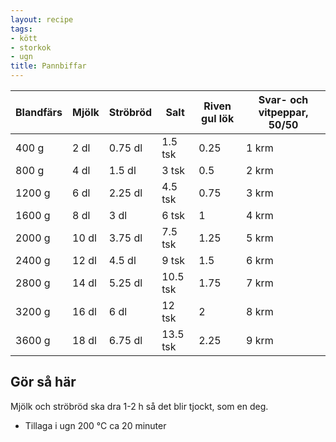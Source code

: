 ```yaml
---
layout: recipe
tags:
- kött
- storkok
- ugn
title: Pannbiffar
---
```


| Blandfärs | Mjölk | Ströbröd | Salt     | Riven gul lök | Svar- och vitpeppar, 50/50 |
|-----------|-------|----------|----------|---------------|----------------------------|
| 400 g     | 2 dl  | 0.75 dl  | 1.5 tsk  | 0.25          | 1 krm                      |
| 800 g     | 4 dl  | 1.5 dl   | 3 tsk    | 0.5           | 2 krm                      |
| 1200 g    | 6 dl  | 2.25 dl  | 4.5 tsk  | 0.75          | 3 krm                      |
| 1600 g    | 8 dl  | 3 dl     | 6 tsk    | 1             | 4 krm                      |
| 2000 g    | 10 dl | 3.75 dl  | 7.5 tsk  | 1.25          | 5 krm                      |
| 2400 g    | 12 dl | 4.5 dl   | 9 tsk    | 1.5           | 6 krm                      |
| 2800 g    | 14 dl | 5.25 dl  | 10.5 tsk | 1.75          | 7 krm                      |
| 3200 g    | 16 dl | 6 dl     | 12 tsk   | 2             | 8 krm                      |
| 3600 g    | 18 dl | 6.75 dl  | 13.5 tsk | 2.25          | 9 krm                      |

## Gör så här
Mjölk och ströbröd ska dra 1-2 h så det blir tjockt, som en deg.

* Tillaga i ugn 200 °C ca 20 minuter
